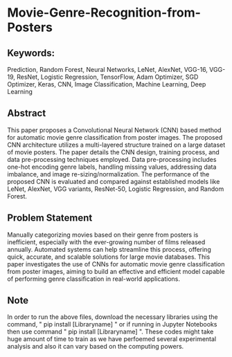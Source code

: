 # Movie-Genre-Recognition-from-Posters

## Keywords:
Prediction, Random Forest, Neural Networks, LeNet, AlexNet, VGG-16, VGG-19, ResNet, Logistic Regression, TensorFlow, Adam Optimizer, SGD Optimizer, Keras, CNN, Image Classification, Machine Learning, Deep Learning

## Abstract
This paper proposes a Convolutional Neural
Network (CNN) based method for automatic movie genre
classification from poster images. The proposed CNN
architecture utilizes a multi-layered structure trained on a
large dataset of movie posters. The paper details the CNN
design, training process, and data pre-processing techniques
employed. Data pre-processing includes one-hot encoding
genre labels, handling missing values, addressing data
imbalance, and image re-sizing/normalization. The
performance of the proposed CNN is evaluated and compared
against established models like LeNet, AlexNet, VGG variants,
ResNet-50, Logistic Regression, and Random Forest.


## Problem Statement
Manually categorizing movies based on their genre from posters is inefficient, especially with the ever-growing number of films released annually. Automated systems can help streamline this process, offering quick, accurate, and scalable solutions for large movie databases. This paper investigates the use of CNNs for automatic movie genre classification from poster images, aiming to build an effective and efficient model capable of performing genre classification in real-world applications.


## Note
In order to run the above files, download the necessary libraries using the command, " pip install [Libraryname] " or if running in Jupyter Notebooks then use command " pip install [Libraryname] ". 
These codes might take huge amount of time to train as we have perfoemed several experimental analysis and also it can vary based on the computing powers. 
